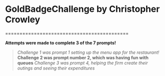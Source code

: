 # GoldBadgeChallenge by Christopher Crowley
===========================================

**Attempts were made to complete 3 of the 7 prompts!**
> *Challenge 1 was prompt 1 setting up the menu app for the restaurant!*
> **Challenge 2 was prompt number 2, which was having fun with queues**
> *Challenge 3 was prompt 4, helping the firm create their outings and seeing their expenditures*
